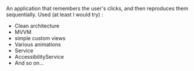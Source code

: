 An application that remembers the user's clicks, and then reproduces them sequentially.
Used (at least I would try) : 
- Clean architecture
- MVVM
- simple custom views
- Various animations
- Service
- AccessibilityService
- And so on...
